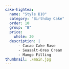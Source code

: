 ```yaml
---
cake-hightea:
  name: "Style B10"
  category: "Birthday Cake"
  order: 10
  group: "B"
  price:
    whole: 30
  description: |
      - Cacao Cake Base
      - Seasalt-Oreo Cream
      - Mango Filling
thumbnail: ./main.jpg
---
```

